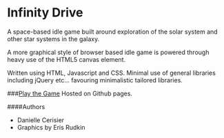 # Infinity Drive

A space-based idle game built around exploration of the solar system and other star systems in the galaxy.

A more graphical style of browser based idle game is powered through heavy use of the HTML5 canvas element.

Written using HTML, Javascript and CSS. Minimal use of general libraries including jQuery etc... favouring minimalistic tailored libraries.

###[Play the Game](http://dpekkle.github.io/infinitydrive/) 
Hosted on Github pages.

####Authors
- Danielle Cerisier
- Graphics by Eris Rudkin
